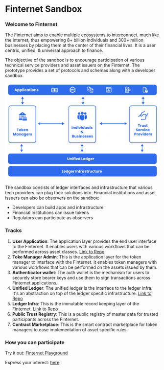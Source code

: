 # Finternet Sandbox


### Welcome to Finternet

The Finternet aims to enable multiple ecosystems to interconnect, much like the internet, thus empowering 8+ billion individuals and 300+ million businesses by placing them at the center of their financial lives. It  is a user centric, unified, & universal approach to finance.

The objective of the sandbox is to encourage participation of various technical service providers and asset issuers on the Finternet. The prototype provides a set of protocols and schemas along with a developer sandbox. 


![Finternet Architecture](./assets/finternet-architecture.png)


The sandbox consists of ledger interfaces and infrastructure that various tech providers can plug their solutions into. Financial institutions and asset issuers can also be observers on the sandbox:

- Developers can build apps and infrastructure
- Financial Institutions can issue tokens
- Regulators can participate as observers


### Tracks


1. **User Application**: The application layer provides the end user interface to the Finternet. It enables users with various workflows that can be performed across asset classes. [Link to Repo](http://github.com/ChiragKV-Juspay/finternet-web)
2. **Toke Manager Admin**: This is the application layer for the token manager to interface with the Finternet. It enables token managers with various workflows that can be performed on the assets issued by them.
3. **Authenticator wallet**: The auth wallet is the mechanism for users to securely store bearer keys and use them to sign transactions across Finternet applications.
4. **Unified Ledger**: The unified ledger is the interface to the ledger infra. It's an abstraction on top of the ledger specific infrastructure. [Link to Repo](https://github.com/NishantJoshi00/finternet-api)
5. **Ledger Infra**: This is the immutable record keeping layer of the Finternet. [Link to Repo](https://github.com/abishekk92/finternet-sandbox)
6. **Public Trust Registry**: This is a public registry of master data for trusted participants across the Finternet.
7. **Contract Marketplace**: This is the smart contract marketplace for token managers to ease implementation of asset specific rules.



### How you can participate

Try it out: [Finternet Playground](https://finternet-playground.vercel.app/)

Express your interest: [here](https://docs.google.com/forms/d/e/1FAIpQLSespmHeTAF1p1JNLnNaq5iHKp-QojDKWalEHJsB1XJ8becRTQ/viewform)

